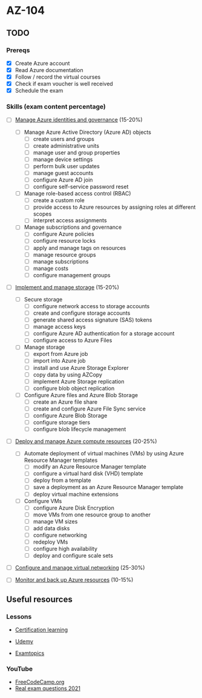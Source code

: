 # AZ-104

## TODO

### Prereqs  

- [X] Create Azure account  
- [X] Read Azure documentation  
- [X] Follow / record the virtual courses  
- [X] Check if exam voucher is well received  
- [X] Schedule the exam    

### Skills (exam content percentage)

- [ ] [Manage Azure identities and governance](./az-104/01-manage-azure-identities-and-governance/README.md) (15-20%)  
  - [ ] Manage Azure Active Directory (Azure AD) objects  
    - [ ] create users and groups  
    - [ ] create administrative units  
    - [ ] manage user and group properties  
    - [ ] manage device settings  
    - [ ] perform bulk user updates  
    - [ ] manage guest accounts  
    - [ ] configure Azure AD join  
    - [ ] configure self-service password reset  
  - [ ] Manage role-based access control (RBAC)  
    - [ ] create a custom role  
    - [ ] provide access to Azure resources by assigning roles at different scopes  
    - [ ] interpret access assignments  
  - [ ] Manage subscriptions and governance  
    - [ ] configure Azure policies  
    - [ ] configure resource locks  
    - [ ] apply and manage tags on resources  
    - [ ] manage resource groups  
    - [ ] manage subscriptions  
    - [ ] manage costs  
    - [ ] configure management groups  

- [ ] [Implement and manage storage](./az-104/02-implement-and-manage-storage/README.md) (15-20%)  
  - [ ] Secure storage  
    - [ ] configure network access to storage accounts  
    - [ ] create and configure storage accounts  
    - [ ] generate shared access signature (SAS) tokens  
    - [ ] manage access keys  
    - [ ] configure Azure AD authentication for a storage account  
    - [ ] configure access to Azure Files  
  - [ ] Manage storage  
    - [ ] export from Azure job  
    - [ ] import into Azure job  
    - [ ] install and use Azure Storage Explorer  
    - [ ] copy data by using AZCopy  
    - [ ] implement Azure Storage replication  
    - [ ] configure blob object replication  
  - [ ] Configure Azure files and Azure Blob Storage  
    - [ ] create an Azure file share  
    - [ ] create and configure Azure File Sync service  
    - [ ] configure Azure Blob Storage  
    - [ ] configure storage tiers  
    - [ ] configure blob lifecycle management  

- [ ] [Deploy and manage Azure compute resources](./az-104/03-deploy-and-manage-azure-compute-resources/README.md) (20-25%)  
  - [ ] Automate deployment of virtual machines (VMs) by using Azure Resource Manager templates  
    - [ ] modify an Azure Resource Manager template  
    - [ ] configure a virtual hard disk (VHD) template  
    - [ ] deploy from a template  
    - [ ] save a deployment as an Azure Resource Manager template  
    - [ ] deploy virtual machine extensions  
  - [ ] Configure VMs  
    - [ ] configure Azure Disk Encryption  
    - [ ] move VMs from one resource group to another  
    - [ ] manage VM sizes  
    - [ ] add data disks  
    - [ ] configure networking  
    - [ ] redeploy VMs  
    - [ ] configure high availability  
    - [ ] deploy and configure scale sets  

- [ ] [Configure and manage virtual networking](./az-104/04-configure-and-manage-virtual-networking/README.md) (25-30%)  

- [ ] [Monitor and back up Azure resources](./az-104/05-monitor-and-backup-azure-resources/README.md) (10-15%)  


## Useful resources

### Lessons

- [Certification learning](https://docs.microsoft.com/en-us/learn/certifications/exams/az-104)  

- [Udemy](https://www.udemy.com/course/az-100-skylines-academy)

- [Examtopics](https://www.examtopics.com/exams/microsoft/az-104/)  

### YouTube

- [FreeCodeCamp.org](https://www.youtube.com/watch?v=10PbGbTUSAg&ab_channel=freeCodeCamp.org)  
- [Real exam questions 2021](https://www.youtube.com/watch?v=IbqevkIGR_k&ab_channel=T3P-TechnologyToThePoint)  